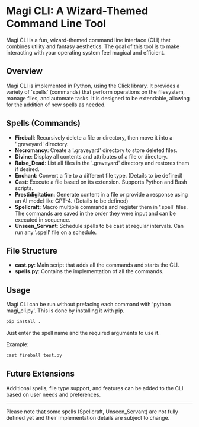 # Magi CLI: A Wizard-Themed Command Line Tool 

Magi CLI is a fun, wizard-themed command line interface (CLI) that combines utility and fantasy aesthetics. The goal of this tool is to make interacting with your operating system feel magical and efficient.

## Overview

Magi CLI is implemented in Python, using the Click library. It provides a variety of 'spells' (commands) that perform operations on the filesystem, manage files, and automate tasks. It is designed to be extendable, allowing for the addition of new spells as needed.

## Spells (Commands)

- **Fireball**: Recursively delete a file or directory, then move it into a '.graveyard' directory.
- **Necromancy**: Create a '.graveyard' directory to store deleted files.
- **Divine**: Display all contents and attributes of a file or directory.
- **Raise_Dead**: List all files in the '.graveyard' directory and restores them if desired.
- **Enchant**: Convert a file to a different file type. (Details to be defined)
- **Cast**: Execute a file based on its extension. Supports Python and Bash scripts.
- **Prestidigitation**: Generate content in a file or provide a response using an AI model like GPT-4. (Details to be defined)
- **Spellcraft**: Macro multiple commands and register them in '.spell' files. The commands are saved in the order they were input and can be executed in sequence.
- **Unseen_Servant**: Schedule spells to be cast at regular intervals. Can run any '.spell' file on a schedule.

## File Structure

- **cast.py**: Main script that adds all the commands and starts the CLI.
- **spells.py**: Contains the implementation of all the commands.

## Usage

Magi CLI can be run without prefacing each command with 'python magi_cli.py'. This is done by installing it with pip.

```bash
pip install .
```

 Just enter the spell name and the required arguments to use it.

Example:

```bash
cast fireball test.py
```

## Future Extensions

Additional spells, file type support, and features can be added to the CLI based on user needs and preferences.

---

Please note that some spells (Spellcraft, Unseen_Servant) are not fully defined yet and their implementation details are subject to change.


